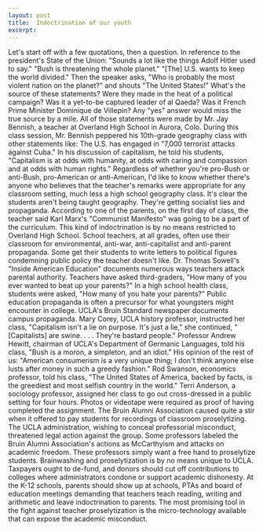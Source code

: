 ```yaml
---
layout: post
title:  Indoctrination of our youth
excerpt:
---
```












Let's start off with a few quotations, then a question. In reference to the president's State of the Union: "Sounds a lot like the things Adolf Hitler used to say." "Bush is threatening the whole planet." "[The] U.S. wants to keep the world divided." Then the speaker asks, "Who is probably the most violent nation on the planet?" and shouts "The United States!" What's the source of these statements? Were they made in the heat of a political campaign? Was it a yet-to-be captured leader of al Qaeda? Was it French Prime Minister Dominique de Villepin? Any "yes" answer would miss the true source by a mile. All of those statements were made by Mr. Jay Bennish, a teacher at Overland High School in Aurora, Colo. During this class session, Mr. Bennish peppered his 10th-grade geography class with other statements like: The U.S. has engaged in "7,000 terrorist attacks against Cuba." In his discussion of capitalism, he told his students, "Capitalism is at odds with humanity, at odds with caring and compassion and at odds with human rights." Regardless of whether you're pro-Bush or anti-Bush, pro-American or anti-American, I'd like to know whether there's anyone who believes that the teacher's remarks were appropriate for any classroom setting, much less a high school geography class. It's clear the students aren't being taught geography. They're getting socialist lies and propaganda. According to one of the parents, on the first day of class, the teacher said Karl Marx's "Communist Manifesto" was going to be a part of the curriculum. This kind of indoctrination is by no means restricted to Overland High School. School teachers, at all grades, often use their classroom for environmental, anti-war, anti-capitalist and anti-parent propaganda. Some get their students to write letters to political figures condemning public policy the teacher doesn't like. Dr. Thomas Sowell's "Inside American Education" documents numerous ways teachers attack parental authority. Teachers have asked third-graders, "How many of you ever wanted to beat up your parents?" In a high school health class, students were asked, "How many of you hate your parents?" Public education propaganda is often a precursor for what youngsters might encounter in college. UCLA's Bruin Standard newspaper documents campus propaganda. Mary Corey, UCLA history professor, instructed her class, "Capitalism isn't a lie on purpose. It's just a lie," she continued, "[Capitalists] are swine. . . . They're bastard people." Professor Andrew Hewitt, chairman of UCLA's Department of Germanic Languages, told his class, "Bush is a moron, a simpleton, and an idiot." His opinion of the rest of us: "American consumerism is a very unique thing; I don't think anyone else lusts after money in such a greedy fashion." Rod Swanson, economics professor, told his class, "The United States of America, backed by facts, is the greediest and most selfish country in the world." Terri Anderson, a sociology professor, assigned her class to go out cross-dressed in a public setting for four hours. Photos or videotape were required as proof of having completed the assignment. The Bruin Alumni Association caused quite a stir when it offered to pay students for recordings of classroom proselytizing. The UCLA administration, wishing to conceal professorial misconduct, threatened legal action against the group. Some professors labeled the Bruin Alumni Association's actions as McCarthyism and attacks on academic freedom. These professors simply want a free hand to proselytize students. Brainwashing and proselytization is by no means unique to UCLA. Taxpayers ought to de-fund, and donors should cut off contributions to colleges where administrators condone or support academic dishonesty. At the K-12 schools, parents should show up at schools, PTAs and board of education meetings demanding that teachers teach reading, writing and arithmetic and leave indoctrination to parents. The most promising tool in the fight against teacher proselytization is the micro-technology available that can expose the academic misconduct.


